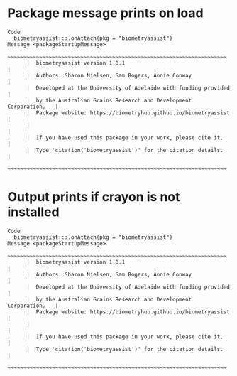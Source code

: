 # Package message prints on load

    Code
      biometryassist:::.onAttach(pkg = "biometryassist")
    Message <packageStartupMessage>
          ~~~~~~~~~~~~~~~~~~~~~~~~~~~~~~~~~~~~~~~~~~~~~~~~~~~~~~~~~~~~~~~~~~~~~
          |  biometryassist version 1.0.1                                     |
          |  Authors: Sharon Nielsen, Sam Rogers, Annie Conway                |
          |  Developed at the University of Adelaide with funding provided    |
          |  by the Australian Grains Research and Development Corporation.   |
          |  Package website: https://biometryhub.github.io/biometryassist    |
          |                                                                   |
          |  If you have used this package in your work, please cite it.      |
          |  Type 'citation('biometryassist')' for the citation details.      |
          ~~~~~~~~~~~~~~~~~~~~~~~~~~~~~~~~~~~~~~~~~~~~~~~~~~~~~~~~~~~~~~~~~~~~~
      

# Output prints if crayon is not installed

    Code
      biometryassist:::.onAttach(pkg = "biometryassist")
    Message <packageStartupMessage>
          ~~~~~~~~~~~~~~~~~~~~~~~~~~~~~~~~~~~~~~~~~~~~~~~~~~~~~~~~~~~~~~~~~~~~~
          |  biometryassist version 1.0.1                                     |
          |  Authors: Sharon Nielsen, Sam Rogers, Annie Conway                |
          |  Developed at the University of Adelaide with funding provided    |
          |  by the Australian Grains Research and Development Corporation.   |
          |  Package website: https://biometryhub.github.io/biometryassist    |
          |                                                                   |
          |  If you have used this package in your work, please cite it.      |
          |  Type 'citation('biometryassist')' for the citation details.      |
          ~~~~~~~~~~~~~~~~~~~~~~~~~~~~~~~~~~~~~~~~~~~~~~~~~~~~~~~~~~~~~~~~~~~~~
      

